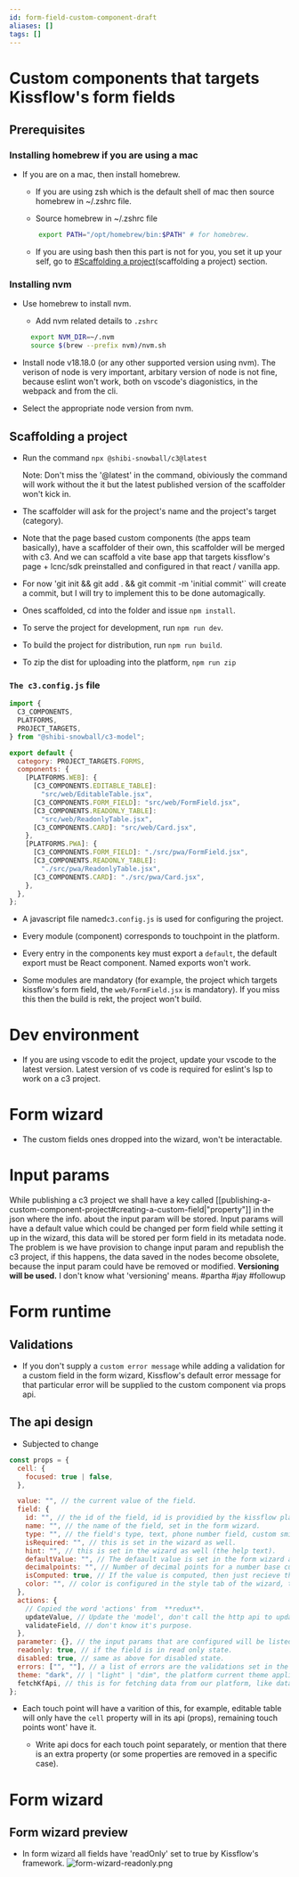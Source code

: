 ```yaml
---
id: form-field-custom-component-draft
aliases: []
tags: []
---
```


# Custom components that targets Kissflow's form fields

## Prerequisites

### Installing homebrew if you are using a mac

- If you are on a mac, then install homebrew.

  - If you are using zsh which is the default shell of mac
    then source homebrew in ~/.zshrc file.

  - Source homebrew in ~/.zshrc file

  ```bash
      export PATH="/opt/homebrew/bin:$PATH" # for homebrew.
  ```

  - If you are using bash then this part is not for you, you
    set it up your self, go to
    [#Scaffolding a project](#scaffolding-a-project)(scaffolding
    a project) section.

### Installing nvm

- Use homebrew to install nvm.

  - Add nvm related details to `.zshrc`

  ```bash
    export NVM_DIR=~/.nvm
    source $(brew --prefix nvm)/nvm.sh
  ```

- Install node v18.18.0 (or any other supported version
  using nvm). The verison of node is very important,
  arbitary version of node is not fine, because eslint won't
  work, both on vscode's diagonistics, in the webpack and
  from the cli.

- Select the appropriate node version from nvm.

## Scaffolding a project

- Run the command `npx @shibi-snowball/c3@latest`

  Note: Don't miss the '@latest' in the command, obiviously
  the command will work without the it but the latest
  published version of the scaffolder won't kick in.

- The scaffolder will ask for the project's name and the
  project's target (category).

- Note that the page based custom components (the apps team
  basically), have a scaffolder of their own, this
  scaffolder will be merged with c3. And we can scaffold a
  vite base app that targets kissflow's page + lcnc/sdk
  preinstalled and configured in that react / vanilla app.

- For now 'git init && git add . && git commit -m 'initial
  commit'` will create a commit, but I will try to implement
  this to be done automagically.

- Ones scaffolded, cd into the folder and issue
  `npm install`.

- To serve the project for development, run `npm run dev`.

- To build the project for distribution, run
  `npm run build`.

- To zip the dist for uploading into the platform,
  `npm run zip`

### `The c3.config.js` file

```js
import {
  C3_COMPONENTS,
  PLATFORMS,
  PROJECT_TARGETS,
} from "@shibi-snowball/c3-model";

export default {
  category: PROJECT_TARGETS.FORMS,
  components: {
    [PLATFORMS.WEB]: {
      [C3_COMPONENTS.EDITABLE_TABLE]:
        "src/web/EditableTable.jsx",
      [C3_COMPONENTS.FORM_FIELD]: "src/web/FormField.jsx",
      [C3_COMPONENTS.READONLY_TABLE]:
        "src/web/ReadonlyTable.jsx",
      [C3_COMPONENTS.CARD]: "src/web/Card.jsx",
    },
    [PLATFORMS.PWA]: {
      [C3_COMPONENTS.FORM_FIELD]: "./src/pwa/FormField.jsx",
      [C3_COMPONENTS.READONLY_TABLE]:
        "./src/pwa/ReadonlyTable.jsx",
      [C3_COMPONENTS.CARD]: "./src/pwa/Card.jsx",
    },
  },
};
```

- A javascript file named`c3.config.js` is used for
  configuring the project.

- Every module (component) corresponds to touchpoint in the
  platform.

- Every entry in the components key must export a `default`,
  the default export must be React component. Named exports
  won't work.

- Some modules are mandatory (for example, the project which
  targets kissflow's form field, the `web/FormField.jsx` is
  mandatory). If you miss this then the build is rekt, the
  project won't build.

# Dev environment

- If you are using vscode to edit the project, update your
  vscode to the latest version. Latest version of vs code is
  required for eslint's lsp to work on a c3 project.

# Form wizard

- The custom fields ones dropped into the wizard, won't be
  interactable.

# Input params

While publishing a c3 project we shall have a key called
[[publishing-a-custom-component-project#creating-a-custom-field|"property"]]
in the json where the info. about the input param will be
stored. Input params will have a default value which could
be changed per form field while setting it up in the wizard,
this data will be stored per form field in its metadata
node. The problem is we have provision to change input param
and republish the c3 project, if this happens, the data
saved in the nodes become obsolete, because the input param
could have be removed or modified. **Versioning will be
used.** I don't know what 'versioning' means. #partha #jay
#followup

# Form runtime

## Validations

- If you don't supply a `custom error message` while adding
  a validation for a custom field in the form wizard,
  Kissflow's default error message for that particular error
  will be supplied to the custom component via props api.

## The api design

- Subjected to change

```js
const props = {
  cell: {
    focused: true | false,
  },

  value: "", // the current value of the field.
  field: {
    id: "", // the id of the field, id is providied by the kissflow platform
    name: "", // the name of the field, set in the form wizard.
    type: "", // the field's type, text, phone number field, custom smiley, etc.
    isRequired: "", // this is set in the wizard as well.
    hint: "", // this is set in the wizard as well (the help text).
    defaultValue: "", // The defaault value is set in the form wizard as well.
    decimalpoints: "", // Number of decimal points for a number base custom field.
    isComputed: true, // If the value is computed, then just recieve the value via prop, don't try to update the value using `updateValue` and expect it to change.
    color: "", // color is configured in the style tab of the wizard, the final color will be given to the custom component. framework will handle color precendece (based on rules)...
  },
  actions: {
    // Copied the word 'actions' from  **redux**.
    updateValue, // Update the 'model', don't call the http api to update the db yet.
    validateField, // don't know it's purpose.
  },
  parameter: {}, // the input params that are configured will be listed here.
  readonly: true, // if the field is in read only state.
  disabled: true, // same as above for disabled state.
  errors: ["", ""], // a list of errors are the validations set in the wizard is run.
  theme: "dark", // | "light" | "dim", the platform current theme applied by the user.
  fetchKfApi, // this is for fetching data from our platform, like dataset to be used in the dropdown or something.
};
```

- Each touch point will have a varition of this, for
  example, editable table will only have the `cell` property
  will in its api (props), remaining touch points wont' have
  it.

  - Write api docs for each touch point separately, or
    mention that there is an extra property (or some
    properties are removed in a specific case).

# Form wizard

## Form wizard preview

- In form wizard all fields have 'readOnly' set to true by
  Kissflow's framework.
  ![form-wizard-readonly.png](assets/imgs/form-wizard-readonly.png)
